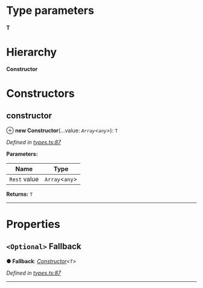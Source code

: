 

# Type parameters
#### T 
# Hierarchy

**Constructor**

# Constructors

<a id="constructor"></a>

##  constructor

⊕ **new Constructor**(...value: *`Array`<`any`>*): `T`

*Defined in [types.ts:87](https://github.com/polkadot-js/api/blob/b3f2a11/packages/types/src/types.ts#L87)*

**Parameters:**

| Name | Type |
| ------ | ------ |
| `Rest` value | `Array`<`any`> |

**Returns:** `T`

___

# Properties

<a id="fallback"></a>

## `<Optional>` Fallback

**● Fallback**: *[Constructor](_types_.constructor.md)<`T`>*

*Defined in [types.ts:87](https://github.com/polkadot-js/api/blob/b3f2a11/packages/types/src/types.ts#L87)*

___

